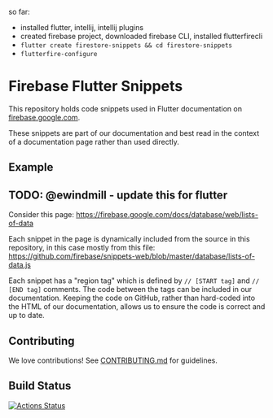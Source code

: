 so far:
- installed flutter, intellij, intellij plugins
- created firebase project, downloaded firebase CLI, installed flutterfirecli
- `flutter create firestore-snippets && cd firestore-snippets`
- `flutterfire-configure`


# Firebase Flutter Snippets

This repository holds code snippets used in Flutter documentation
on [firebase.google.com](https://firebase.google.com/docs/).

These snippets are part of our documentation and best read in the context of a documentation page rather than used directly. 

## Example

## TODO: @ewindmill - update this for flutter

Consider this page:
https://firebase.google.com/docs/database/web/lists-of-data

Each snippet in the page is dynamically included from the source in this repository, in this case mostly from this file:
https://github.com/firebase/snippets-web/blob/master/database/lists-of-data.js

Each snippet has a "region tag" which is defined by `// [START tag]` and `// [END tag]` comments. The code between the tags can be included in our documentation. Keeping the code on GitHub, rather than hard-coded into the HTML of our documentation, allows us to ensure the code is correct and up to date.

## Contributing

We love contributions! See [CONTRIBUTING.md](./CONTRIBUTING.md) for guidelines.

## Build Status

[![Actions Status][gh-actions-badge]][gh-actions]

[gh-actions]: https://github.com/firebase/snippets-web/actions
[gh-actions-badge]: https://github.com/firebase/snippets-web/workflows/CI%20Tests/badge.svg
